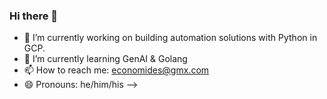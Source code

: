 ### Hi there 👋


- 🔭 I’m currently working on building automation solutions with Python in GCP.
- 🌱 I’m currently learning GenAI & Golang
- 📫 How to reach me: economides@gmx.com
- 😄 Pronouns: he/him/his
-->
